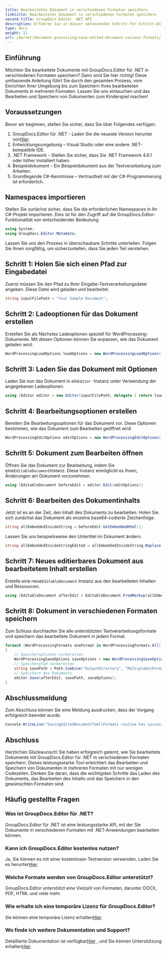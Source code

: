 ```yaml
---
title: Bearbeitetes Dokument in verschiedenen Formaten speichern
linktitle: Bearbeitetes Dokument in verschiedenen Formaten speichern
second_title: GroupDocs.Editor .NET API
description: Erfahren Sie in dieser umfassenden Schritt-für-Schritt-Anleitung, wie Sie bearbeitete Dokumente mit GroupDocs.Editor für .NET in verschiedenen Formaten speichern.
type: docs
weight: 11
url: /de/net/document-processing/save-edited-document-various-formats/
---
```

## Einführung
Möchten Sie bearbeitete Dokumente mit GroupDocs.Editor für .NET in verschiedenen Formaten speichern? Dann sind Sie hier richtig! Diese umfassende Anleitung führt Sie durch den gesamten Prozess, vom Einrichten Ihrer Umgebung bis zum Speichern Ihres bearbeiteten Dokuments in mehreren Formaten. Lassen Sie uns eintauchen und das Bearbeiten und Speichern von Dokumenten zum Kinderspiel machen!
## Voraussetzungen
Bevor wir beginnen, stellen Sie sicher, dass Sie über Folgendes verfügen:
1.  GroupDocs.Editor für .NET - Laden Sie die neueste Version herunter von[Hier](https://releases.groupdocs.com/editor/net/).
2. Entwicklungsumgebung – Visual Studio oder eine andere .NET-kompatible IDE.
3. .NET Framework – Stellen Sie sicher, dass Sie .NET Framework 4.6.1 oder höher installiert haben.
4. Beispieldokument – Ein Beispieldokument aus der Textverarbeitung zum Arbeiten.
5. Grundlegende C#-Kenntnisse – Vertrautheit mit der C#-Programmierung ist erforderlich.
## Namespaces importieren
Stellen Sie zunächst sicher, dass Sie die erforderlichen Namespaces in Ihr C#-Projekt importieren. Dies ist für den Zugriff auf die GroupDocs.Editor-Funktionalität von entscheidender Bedeutung.
```csharp
using System;
using GroupDocs.Editor.Metadata;
```
Lassen Sie uns den Prozess in überschaubare Schritte unterteilen. Folgen Sie ihnen sorgfältig, um sicherzustellen, dass Sie jeden Teil verstehen.
## Schritt 1: Holen Sie sich einen Pfad zur Eingabedatei
Zuerst müssen Sie den Pfad zu Ihrer Eingabe-Textverarbeitungsdatei angeben. Diese Datei wird geladen und bearbeitet.
```csharp
string inputFilePath = "Your Sample Document";
```
## Schritt 2: Ladeoptionen für das Dokument erstellen
Erstellen Sie als Nächstes Ladeoptionen speziell für WordProcessing-Dokumente. Mit diesen Optionen können Sie anpassen, wie das Dokument geladen wird.
```csharp
WordProcessingLoadOptions loadOptions = new WordProcessingLoadOptions();
```
## Schritt 3: Laden Sie das Dokument mit Optionen
 Laden Sie nun das Dokument in ein`Editor` -Instanz unter Verwendung der angegebenen Ladeoptionen.
```csharp
using (Editor editor = new Editor(inputFilePath, delegate { return loadOptions; }))
```
## Schritt 4: Bearbeitungsoptionen erstellen
Bereiten Sie Bearbeitungsoptionen für das Dokument vor. Diese Optionen bestimmen, wie das Dokument zum Bearbeiten geöffnet wird.
```csharp
WordProcessingEditOptions editOptions = new WordProcessingEditOptions();
```
## Schritt 5: Dokument zum Bearbeiten öffnen
 Öffnen Sie das Dokument zur Bearbeitung, indem Sie eine`EditableDocument`Instanz. Diese Instanz ermöglicht es Ihnen, Änderungen am Dokument vorzunehmen.
```csharp
using (EditableDocument beforeEdit = editor.Edit(editOptions))
```
## Schritt 6: Bearbeiten des Dokumentinhalts
Jetzt ist es an der Zeit, den Inhalt des Dokuments zu bearbeiten. Holen Sie sich zunächst das Dokument als einzelne base64-codierte Zeichenfolge.
```csharp
string allEmbeddedInsideString = beforeEdit.GetEmbeddedHtml();
```
Lassen Sie uns beispielsweise den Untertitel im Dokument ändern.
```csharp
string allEmbeddedInsideStringEdited = allEmbeddedInsideString.Replace("Subtitle", "Edited subtitle");
```
## Schritt 7: Neues editierbares Dokument aus bearbeitetem Inhalt erstellen
 Erstelle eine neue`EditableDocument` Instanz aus den bearbeiteten Inhalten und Ressourcen.
```csharp
using (EditableDocument afterEdit = EditableDocument.FromMarkup(allEmbeddedInsideStringEdited, null))
```
## Schritt 8: Dokument in verschiedenen Formaten speichern
Zum Schluss durchlaufen Sie alle unterstützten Textverarbeitungsformate und speichern das bearbeitete Dokument in jedem Format.
```csharp
foreach (WordProcessingFormats oneFormat in WordProcessingFormats.All)
{
    // Speicheroptionen vorbereiten
    WordProcessingSaveOptions saveOptions = new WordProcessingSaveOptions(oneFormat);
    // Speicherpfad vorbereiten
    string savePath = Path.Combine("OutputDirectory", "MultipleOutFormats." + saveOptions.OutputFormat.Extension);
    // Speichern des Dokuments
    editor.Save(afterEdit, savePath, saveOptions);
}
```
## Abschlussmeldung
Zum Abschluss können Sie eine Meldung ausdrucken, dass der Vorgang erfolgreich beendet wurde.
```csharp
Console.WriteLine("SavingEditedDocumentToAllFormats routine has successfully finished");
```
## Abschluss
Herzlichen Glückwunsch! Sie haben erfolgreich gelernt, wie Sie bearbeitete Dokumente mit GroupDocs.Editor für .NET in verschiedenen Formaten speichern. Dieses leistungsstarke Tool erleichtert das Bearbeiten und Speichern von Dokumenten in mehreren Formaten mit nur wenigen Codezeilen. Denken Sie daran, dass die wichtigsten Schritte das Laden des Dokuments, das Bearbeiten des Inhalts und das Speichern in den gewünschten Formaten sind.
## Häufig gestellte Fragen
### Was ist GroupDocs.Editor für .NET?
GroupDocs.Editor für .NET ist eine leistungsstarke API, mit der Sie Dokumente in verschiedenen Formaten mit .NET-Anwendungen bearbeiten können.
### Kann ich GroupDocs.Editor kostenlos nutzen?
 Ja, Sie können es mit einer kostenlosen Testversion verwenden. Laden Sie es herunter[Hier](https://releases.groupdocs.com/).
### Welche Formate werden von GroupDocs.Editor unterstützt?
GroupDocs.Editor unterstützt eine Vielzahl von Formaten, darunter DOCX, PDF, HTML und viele mehr.
### Wie erhalte ich eine temporäre Lizenz für GroupDocs.Editor?
 Sie können eine temporäre Lizenz erhalten[Hier](https://purchase.groupdocs.com/temporary-license/).
### Wo finde ich weitere Dokumentation und Support?
 Detaillierte Dokumentation ist verfügbar[Hier](https://reference.groupdocs.com/editor/net/) , und Sie können Unterstützung erhalten[Hier](https://forum.groupdocs.com/c/editor/20).